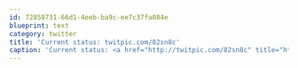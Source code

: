 ```yaml
---
id: 72858731-66d1-4eeb-ba9c-ee7c37fa084e
blueprint: text
category: twitter
title: 'Current status: twitpic.com/82sn8c'
caption: 'Current status: <a href="http://twitpic.com/82sn8c" title="http://twitpic.com/82sn8c" class="link link_untco">twitpic.com/82sn8c</a>'
---
```

